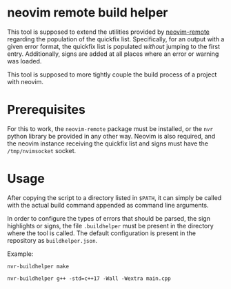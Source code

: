 # neovim remote build helper

This tool is supposed to extend the utilities provided by
[neovim-remote](https://github.com/mhinz/neovim-remote) regarding the
population of the quickfix list.  Specifically, for an output with a given
error format, the quickfix list is populated _without_ jumping to the first
entry.  Additionally, signs are added at all places where an error or warning
was loaded.

This tool is supposed to more tightly couple the build process of a project
with neovim.

# Prerequisites

For this to work, the `neovim-remote` package must be installed, or the `nvr`
python library be provided in any other way. Neovim is also required, and the
neovim instance receiving the quickfix list and signs must have the
`/tmp/nvimsocket` socket.

# Usage

After copying the script to a directory listed in `$PATH`, it can simply be
called with the actual build command appended as command line arguments.

In order to configure the types of errors that should be parsed, the sign
highlights or signs, the file `.buildhelper` must be present in the directory
where the tool is called. The default configuration is present in the
repository as `buildhelper.json`.

Example:

`nvr-buildhelper make`

`nvr-buildhelper g++ -std=c++17 -Wall -Wextra main.cpp`
